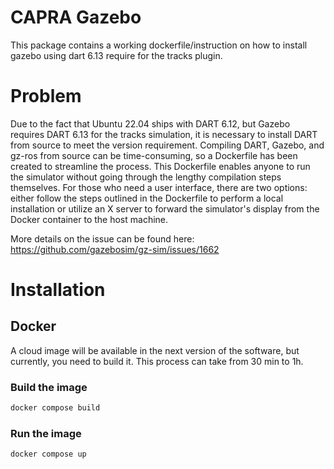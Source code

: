# CAPRA Gazebo

This package contains a working dockerfile/instruction on how to install gazebo using dart 6.13 require for the tracks plugin.

# Problem

Due to the fact that Ubuntu 22.04 ships with DART 6.12, but Gazebo requires DART 6.13 for the tracks simulation, it is necessary to install DART from source to meet the version requirement. Compiling DART, Gazebo, and gz-ros from source can be time-consuming, so a Dockerfile has been created to streamline the process. This Dockerfile enables anyone to run the simulator without going through the lengthy compilation steps themselves. For those who need a user interface, there are two options: either follow the steps outlined in the Dockerfile to perform a local installation or utilize an X server to forward the simulator's display from the Docker container to the host machine.

More details on the issue can be found here: https://github.com/gazebosim/gz-sim/issues/1662


# Installation

## Docker

A cloud image will be available in the next version of the software, but currently, you need to build it. This process can take from 30 min to 1h.

### Build the image

```bash
docker compose build
```

### Run the image

```bash
docker compose up
```
